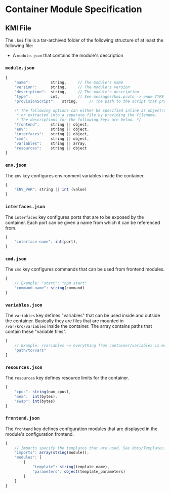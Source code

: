 # Container Module Specification

## KMI File
The `.kmi` file is a tar-archived folder of the following structure of at least the following file:
- A `module.json` that contains the module's description

### `module.json`

```javascript
{
    "name":         string,     // The module's name
    "version":      string,     // The module's version
    "description":  string,     // The module's description
    "type":         int,        // See messages/kmi.proto -> enum TYPE
    "provisionScript":   string,     // The path to the script that provisions the container module

    /* The following options can either be specified inline as object/array
     * or extracted into a separate file by providing the filename.
     * The descriptions for the following keys are below. */
    "frontend":     string || object,
    "env":          string || object,
    "interfaces":   string || object,
    "cmd":          string || object,
    "variables":    string || array,
    "resources":    string || object
}
```

### `env.json`
The `env` key configures environment variables inside the container.
```javascript
{
    "ENV_VAR": string || int (value)
}
```

### `interfaces.json`
The `interfaces` key configures ports that are to be exposed by the container. Each port can be given a name from which it can be referenced from.
```javascript
{
    "interface-name": int(port),
}
```

### `cmd.json`
The `cmd` key configures commands that can be used from frontend modules.
```javascript
{
    // Example: "start": "npm start"
    "command-name": string(command)
}
```

### `variables.json`
The `variables` key defines "variables" that can be used inside and outside the container. Basically they are files that are mounted in `/var/kro/variables` inside the container. The array contains paths that contain these "variable files".
```javascript
[
    // Example: /variables ~> everything from container/variables is mounted to /var/lib/kontainerooo/customer/container/variables inside the container
    "path/to/vars"
]
```

### `resources.json`
The `resources` key defines resource limits for the container.
```javascript
{
    "cpus": string(num_cpus),
    "mem":  int(bytes),
    "swap": int(bytes)
}
```

### `frontend.json`
The `frontend` key defines configuration modules that are displayed in the module's configuration frontend.
```javascript
{
    // Imports specify the templates that are used. See docs/Templates.md
	"imports": array(string(module)),
	"modules": [
        {
            "template": string(template_name),
	        "parameters": object(template_parameters)
        }
    ]
}
```
